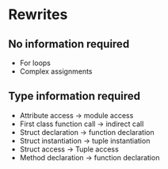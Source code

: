 # Rewrites

## No information required
* For loops
* Complex assignments

## Type information required
* Attribute access -> module access
* First class function call -> indirect call
* Struct declaration -> function declaration
* Struct instantiation -> tuple instantiation
* Struct access -> Tuple access
* Method declaration -> function declaration
